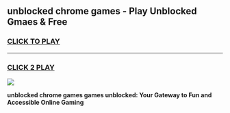 
## unblocked chrome games - Play Unblocked Gmaes & Free
<h3>
<a href="https://premium.freeplayer.one?title=unblocked_chrome_games&ref=20F">CLICK TO PLAY</a></h3>
<hr>

<h3>
<a href="https://premium.freeplayer.one?title=unblocked_chrome_games&ref=20F">CLICK 2 PLAY</a>
  
</h3>

<a href="https://premium.freeplayer.one?title=unblocked_chrome_games&ref=20F/"><img src="https://clearcache.store/games.png"></a>


**unblocked chrome games games unblocked: Your Gateway to Fun and Accessible Online Gaming**

